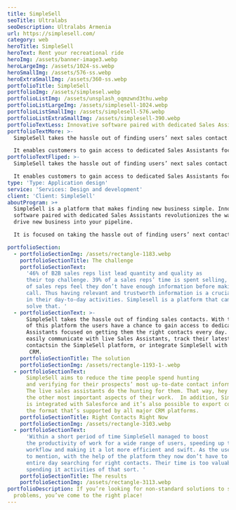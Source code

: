 ```yaml
---
title: SimpleSell
seoTitle: Ultralabs
seoDescription: Ultralabs Armenia
url: https://simplesell.com/
category: web
heroTitle: SimpleSell
heroText: Rent your recreational ride
heroImg: /assets/banner-image3.webp
heroLargeImg: /assets/1024-ss.webp
heroSmallImg: /assets/576-ss.webp
heroExtraSmallImg: /assets/360-ss.webp
portfolioTitle: SimpleSell
portfolioImg: /assets/simplesel.webp
portfolioListImg: /assets/unsplash_oqmzwnd3thu.webp
portfolioListLargeImg: /assets/simplesell-1024.webp
portfolioListSmallImg: /assets/simplesell-576.webp
portfolioListExtraSmallImg: /assets/simplesell-390.webp
portfolioTextLess: Innovative software paired with dedicated Sales Assistants.
portfolioTextMore: >-
  SimpleSell takes the hassle out of finding users’ next sales contact.

  It enables customers to gain access to dedicated Sales Assistants focused on getting them the right contacts every day.
portfolioTextFliped: >-
  SimpleSell takes the hassle out of finding users’ next sales contact.

  It enables customers to gain access to dedicated Sales Assistants focused on getting them the right contacts every day.
type: 'Type: Application design'
service: 'Services: Design and development'
client: 'Client: SimpleSell'
aboutProgram: >+
  SimpleSell is a platform that makes finding new business simple. Innovative
  software paired with dedicated Sales Assistants revolutionizes the way you
  drive new business into your pipeline.

  It is focused on taking the hassle out of finding users’ next contact. The Sales Platform integrates with Salesforce.com making the pushing of contacts from SimpleSell to Salesforce.com fast and easy.

portfolioSection:
  - portfolioSectionImg: /assets/rectangle-1183.webp
    portfolioSectionTitle: The challenge
    portfolioSectionText:
      '46% of B2B sales reps list lead quantity and quality as
      their top challenge. 39% of a sales reps’ time is spent selling, and 42%
      of sales reps feel they don’t have enough information before making a
      call. Thus having relevant and trustworth information is a crucial factor
      in their day-to-day activities. Simplesell is a platform that came to
      solve that. '
  - portfolioSectionText: >-
      SimpleSell takes the hassle out of finding sales contacts. With the help
      of this platform the users have a chance to gain access to dedicated Sales
      Assistants focused on getting them the right contacts every day. They can
      easily communicate with live Sales Assistants, track their latest
      contactsin the SimpleSell platform, or integrate SimpleSell with their 
       CRM.
    portfolioSectionTitle: The solution
    portfolioSectionImg: /assets/rectangle-1193-1-.webp
  - portfolioSectionText:
      SimpleSell aims to reduce the time people spend hunting
      and verifying for their prospects’ most up-to-date contact information.
      The live sales assistants do the hunting for them. That way, hey focus on
      the other most important aspects of their work.  In addition, SimpleSell
      is integrated with Salesforce and it’s also possible to export contacts in
      the format that’s supported by all major CRM platforms.
    portfolioSectionTitle: Right Contacts Right Now
    portfolioSectionImg: /assets/rectangle-3103.webp
  - portfolioSectionText:
      'Within a short period of time SimpleSell managed to boost
      the productivity of work for a wide range of users, speeding up their
      workflow and making it a lot more efficient and swift. As the users like
      to mention, with the help of the platform they now don’t have to spend an
      entire day searching for right contacts. Their time is too valuable to be
      spending it activities of that sort. '
    portfolioSectionTitle: The results
    portfolioSectionImg: /assets/rectangle-3113.webp
portfolioDescription: If you’re looking for non-standard solutions to standard
  problems, you’ve come to the right place!
---
```


